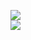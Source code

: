 [![](https://img.shields.io/badge/Made%20With-Github%20Spray-lightgrey.svg?style=for-the-badge&logo=github)](https://github.com/Annihil/github-spray#191)  
[![](https://i.imgur.com/2DrTn0Z.gif)](https://github.com/Annihil/github-spray)